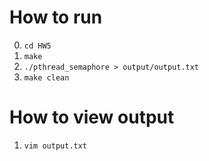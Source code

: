 # How to run
0. `cd HW5`
1. `make`
2. `./pthread_semaphore > output/output.txt`
3. `make clean`

# How to view output
1. `vim output.txt`
